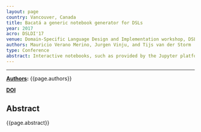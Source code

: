 ```yaml
---
layout: page
country: Vancouver, Canada
title: Bacatá a generic notebook generator for DSLs
year: 2017
acro: DSLDI'17
venue: Domain-Specific Language Design and Implementation workshop, DSLDI'17
authors: Mauricio Verano Merino, Jurgen Vinju, and Tijs van der Storm
type: Conference
abstract: Interactive notebooks, such as provided by the Jupyter platform, are gaining traction in scienti c computing, data science, and machine learning. Developing a Jupyter kernel machinery for a new language, however, requires considerable e ort. In this extended abstract, we present Bacatá, a language-parametric bridge between Jupyter and the Rascal language workbench [3]. Reusing existing language components, such as a parsers, interpreters, Read-Eval-Print Loop (REPLs) and autocomplete, Bacatá generates a Jupyter kernel machinery so that the DSL can be used in notebook form. We sketch the architecture of Bacatá and demonstrate it in action using a DSL for image processing, called Amalga.
---
```


---

**[Authors](#):** {{page.authors}}

**[DOI]({{page.doi}})** 

## Abstract
{{page.abstract}}
